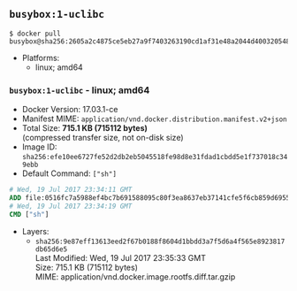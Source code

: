 ## `busybox:1-uclibc`

```console
$ docker pull busybox@sha256:2605a2c4875ce5eb27a9f7403263190cd1af31e48a2044d400320548356251c4
```

-	Platforms:
	-	linux; amd64

### `busybox:1-uclibc` - linux; amd64

-	Docker Version: 17.03.1-ce
-	Manifest MIME: `application/vnd.docker.distribution.manifest.v2+json`
-	Total Size: **715.1 KB (715112 bytes)**  
	(compressed transfer size, not on-disk size)
-	Image ID: `sha256:efe10ee6727fe52d2db2eb5045518fe98d8e31fdad1cbdd5e1f737018c349ebb`
-	Default Command: `["sh"]`

```dockerfile
# Wed, 19 Jul 2017 23:34:11 GMT
ADD file:0516fc7a5988ef4bc7b691588095c80f3ea8637eb37141cfe5f6cb859d6955c8 in / 
# Wed, 19 Jul 2017 23:34:19 GMT
CMD ["sh"]
```

-	Layers:
	-	`sha256:9e87eff13613eed2f67b0188f8604d1bbdd3a7f5d6a4f565e8923817db65d6e5`  
		Last Modified: Wed, 19 Jul 2017 23:35:33 GMT  
		Size: 715.1 KB (715112 bytes)  
		MIME: application/vnd.docker.image.rootfs.diff.tar.gzip
